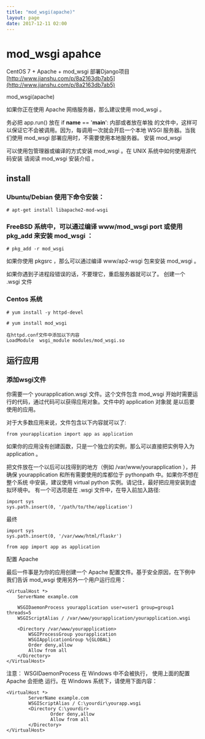 ```yaml
---
title: "mod_wsgi(apache)"
layout: page
date: 2017-12-11 02:00
---
```


# mod_wsgi apahce

CentOS 7 + Apache + mod_wsgi 部署Django项目[http://www.jianshu.com/p/8a2163db7ab5](http://www.jianshu.com/p/8a2163db7ab5)

mod_wsgi(apache)

如果你正在使用 Apache 网络服务器，那么建议使用 mod_wsgi 。

务必把 app.run() 放在 if __name__ == '__main__': 内部或者放在单独 的文件中，这样可以保证它不会被调用。因为，每调用一次就会开启一个本地 WSGI 服务器。当我们使用 mod_wsgi 部署应用时，不需要使用本地服务器。
安装 mod_wsgi

可以使用包管理器或编译的方式安装 mod_wsgi 。在 UNIX 系统中如何使用源代码安装 请阅读 mod_wsgi 安装介绍 。

## install

### Ubuntu/Debian 使用下命令安装：

```
# apt-get install libapache2-mod-wsgi
```

### FreeBSD 系统中，可以通过编译 www/mod_wsgi port 或使用 pkg_add 来安装 mod_wsgi ：

```
# pkg_add -r mod_wsgi
```

如果你使用 pkgsrc ，那么可以通过编译 www/ap2-wsgi 包来安装 mod_wsgi 。

如果你遇到子进程段错误的话，不要理它，重启服务器就可以了。
创建一个 .wsgi 文件

### Centos 系统

```
# yum install -y httpd-devel

# yum install mod_wsgi

在httpd.conf文件中添加以下内容
LoadModule  wsgi_module modules/mod_wsgi.so
```

## 运行应用

### 添加wsgi文件
你需要一个 yourapplication.wsgi 文件。这个文件包含 mod_wsgi 开始时需要运行的代码，通过代码可以获得应用对象。文件中的 application 对象就 是以后要使用的应用。

对于大多数应用来说，文件包含以下内容就可以了:

```
from yourapplication import app as application
```

如果你的应用没有创建函数，只是一个独立的实例，那么可以直接把实例导入为 application 。

把文件放在一个以后可以找得到的地方（例如 /var/www/yourapplication ），并确保 yourapplication 和所有需要使用的库都位于 pythonpath 中。如果你不想在整个系统 中安装，建议使用 virtual python 实例。请记住，最好把应用安装到虚拟环境中。 有一个可选项是在 .wsgi 文件中，在导入前加入路径:

```
import sys
sys.path.insert(0, '/path/to/the/application')
```

最终
```
import sys
sys.path.insert(0, '/var/www/html/flaskr')

from app import app as application
```

配置 Apache

最后一件事是为你的应用创建一个 Apache 配置文件。基于安全原因，在下例中我们告诉 mod_wsgi 使用另外一个用户运行应用：

```
<VirtualHost *>
    ServerName example.com

    WSGIDaemonProcess yourapplication user=user1 group=group1 threads=5
    WSGIScriptAlias / /var/www/yourapplication/yourapplication.wsgi

    <Directory /var/www/yourapplication>
        WSGIProcessGroup yourapplication
        WSGIApplicationGroup %{GLOBAL}
        Order deny,allow
        Allow from all
    </Directory>
</VirtualHost>
```

注意： WSGIDaemonProcess 在 Windows 中不会被执行， 使用上面的配置 Apache 会拒绝 运行。在 Windows 系统下，请使用下面内容：

```
<VirtualHost *>
        ServerName example.com
        WSGIScriptAlias / C:\yourdir\yourapp.wsgi
        <Directory C:\yourdir>
                Order deny,allow
                Allow from all
        </Directory>
</VirtualHost>
```

